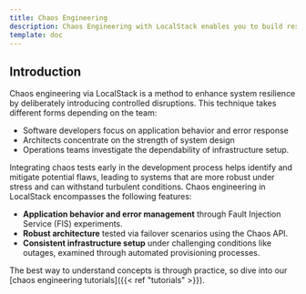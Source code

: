 ```yaml
---
title: Chaos Engineering
description: Chaos Engineering with LocalStack enables you to build resilient systems early on in the development phase.
template: doc
---
```


## Introduction

Chaos engineering via LocalStack is a method to enhance system resilience by deliberately introducing controlled disruptions.
This technique takes different forms depending on the team:

- Software developers focus on application behavior and error response
- Architects concentrate on the strength of system design
- Operations teams investigate the dependability of infrastructure setup.

Integrating chaos tests early in the development process helps identify and mitigate potential flaws, leading to systems that are more robust under stress and can withstand turbulent conditions.
Chaos engineering in LocalStack encompasses the following features:

- **Application behavior and error management** through Fault Injection Service (FIS) experiments.
- **Robust architecture** tested via failover scenarios using the Chaos API.
- **Consistent infrastructure setup** under challenging conditions like outages, examined through automated provisioning processes.

The best way to understand concepts is through practice, so dive into our [chaos engineering tutorials]({{< ref "tutorials" >}}).
